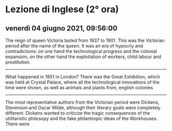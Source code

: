 
# Lezione di Inglese (2° ora)

## venerdì 04 giugno 2021, 09:56:00

The reign of queen Victoria lasted from 1837 to 1901.
This was the Victorian period after the name of the queen.
It was an era of hypocriy and  contradictions: on one hand the technological progress and the colonial expansion, on the other hand the exploitation of workers, child labour and prostitution.

---

What happened in 1851 in London? There was the Great Exhibition, which was held at Crystal Palace, where all the technological innovations of the time were shown, as well as animals and plants from, english colonies


---

The most representative authors from the Victorian period were Dickens, Stevenson and Oscar Wilde, although their literary goals were completely different.
Dickens wanted to criticize the tragic consequences of the utilitaristic philosopy and the fake philantropic ideas of the Workhouses. There were 
<!--stackedit_data:
eyJoaXN0b3J5IjpbLTY2NjIwNTAwMiwtMTMyMjM2Njg0NiwtND
U2MTYzNzQ4LC04Njg0OTM5Ml19
-->